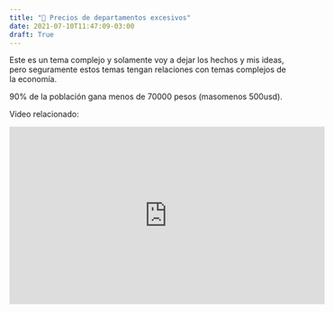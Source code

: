 ```yaml
---
title: "📕 Precios de departamentos excesivos"
date: 2021-07-10T11:47:09-03:00
draft: True
---
```


Este es un tema complejo y solamente voy a dejar los hechos y mis ideas, pero seguramente estos temas tengan relaciones con temas complejos de la economía.


90% de la población gana menos de 70000 pesos (masomenos 500usd).

Video relacionado:



<div style="text-align:center">
<iframe width="560" height="315" src="https://www.youtube.com/watch?v=vhAXp0xzMFg" title="YouTube video player" frameborder="0" allow="accelerometer; clipboard-write; encrypted-media; gyroscope; picture-in-picture" allowfullscreen></iframe>
</div>